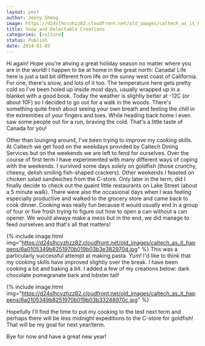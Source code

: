 ```yaml
---
layout: post
author: Jenny Sheng
image: https://d24slhcvzhzz82.cloudfront.net/old_images/caltech_as_it_happens/6a0105349b8251970b01a3fb2745fb970b.jpg
title: Snow and Delectable Creations
categories: [culture]
status: Publish
date: 2014-01-03
---
```


Hi again! Hope you're ahving a great holiday season no matter where you are in the world!
I happen to be at home in the great north: Canada! Life here is just a tad bit different from life on the sunny west coast of California. For one, there's snow, and lots of it too. The temperature here gets pretty cold so I've been holed up inside most days, usually wrapped up in a blanket with a good book. Today the weather is slightly better at -12C (or about 10F) so I decided to go out for a walk in the woods. There's something quite fresh about seeing your own breath and feeling the chill in the extremities of your fingers and toes. While heading back home I even saw some people out for a run, braving the cold. That's a little taste of Canada for you!

Other than lounging around, I've been trying to improve my cooking skills. At Caltech we get food on the weekdays provided by Caltech Dining Services but on the weekends we are left to fend for ourselves. Over the course of first term I have experimented with many different ways of coping with the weekends. I survived some days solely on goldfish (those crunchy, cheesy, delish smiling fish-shaped crackers). Other weekends I feasted on chicken salad sandwiches from the C-store. Only later in the term, did I finally decide to check out the quaint little restaurants on Lake Street (about a 5 minute walk). There were also the occasional days when I was feeling especially productive and walked to the grocery store and came back to cook dinner. Cooking was really fun because it would usually end in a group of four or five frosh trying to figure out how to open a can without a can opener. We would always make a mess but in the end, we did manage to feed ourselves and that's all that matters!


{% include image.html img="https://d24slhcvzhzz82.cloudfront.net/old_images/caltech_as_it_happens/6a0105349b8251970b019b03b3e382970d.jpg" %}
This was a particularly successful attempt at making pasta. Yum!
I'd like to think that my cooking skills have improved slightly over the break. I have been cooking a bit and baking a bit. I added a few of my creations below: dark chocolate pomegranate bark and lobster tail!


{% include image.html img="https://d24slhcvzhzz82.cloudfront.net/old_images/caltech_as_it_happens/6a0105349b8251970b019b03b33248970c.jpg" %}

Hopefully I'll find the time to put my cooking to the test next term and perhaps there will be less midnight expeditions to the C-store for goldfish! That will be my goal for next year/term.

Bye for now and have a great new year!
